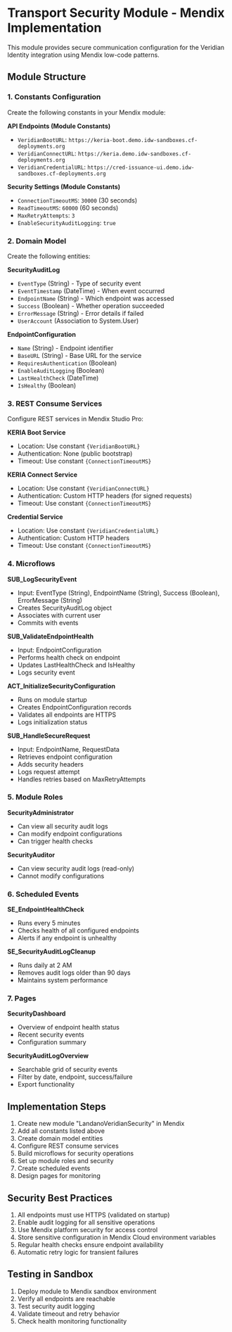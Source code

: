 # Transport Security Module - Mendix Implementation

This module provides secure communication configuration for the Veridian Identity integration using Mendix low-code patterns.

## Module Structure

### 1. Constants Configuration

Create the following constants in your Mendix module:

**API Endpoints (Module Constants)**
- `VeridianBootURL`: `https://keria-boot.demo.idw-sandboxes.cf-deployments.org`
- `VeridianConnectURL`: `https://keria.demo.idw-sandboxes.cf-deployments.org`  
- `VeridianCredentialURL`: `https://cred-issuance-ui.demo.idw-sandboxes.cf-deployments.org`

**Security Settings (Module Constants)**
- `ConnectionTimeoutMS`: `30000` (30 seconds)
- `ReadTimeoutMS`: `60000` (60 seconds)
- `MaxRetryAttempts`: `3`
- `EnableSecurityAuditLogging`: `true`

### 2. Domain Model

Create the following entities:

**SecurityAuditLog**
- `EventType` (String) - Type of security event
- `EventTimestamp` (DateTime) - When event occurred
- `EndpointName` (String) - Which endpoint was accessed
- `Success` (Boolean) - Whether operation succeeded
- `ErrorMessage` (String) - Error details if failed
- `UserAccount` (Association to System.User)

**EndpointConfiguration**
- `Name` (String) - Endpoint identifier
- `BaseURL` (String) - Base URL for the service
- `RequiresAuthentication` (Boolean)
- `EnableAuditLogging` (Boolean)
- `LastHealthCheck` (DateTime)
- `IsHealthy` (Boolean)

### 3. REST Consume Services

Configure REST services in Mendix Studio Pro:

**KERIA Boot Service**
- Location: Use constant `{VeridianBootURL}`
- Authentication: None (public bootstrap)
- Timeout: Use constant `{ConnectionTimeoutMS}`

**KERIA Connect Service**  
- Location: Use constant `{VeridianConnectURL}`
- Authentication: Custom HTTP headers (for signed requests)
- Timeout: Use constant `{ConnectionTimeoutMS}`

**Credential Service**
- Location: Use constant `{VeridianCredentialURL}`
- Authentication: Custom HTTP headers
- Timeout: Use constant `{ConnectionTimeoutMS}`

### 4. Microflows

**SUB_LogSecurityEvent**
- Input: EventType (String), EndpointName (String), Success (Boolean), ErrorMessage (String)
- Creates SecurityAuditLog object
- Associates with current user
- Commits with events

**SUB_ValidateEndpointHealth**
- Input: EndpointConfiguration
- Performs health check on endpoint
- Updates LastHealthCheck and IsHealthy
- Logs security event

**ACT_InitializeSecurityConfiguration**
- Runs on module startup
- Creates EndpointConfiguration records
- Validates all endpoints are HTTPS
- Logs initialization status

**SUB_HandleSecureRequest**
- Input: EndpointName, RequestData
- Retrieves endpoint configuration
- Adds security headers
- Logs request attempt
- Handles retries based on MaxRetryAttempts

### 5. Module Roles

**SecurityAdministrator**
- Can view all security audit logs
- Can modify endpoint configurations
- Can trigger health checks

**SecurityAuditor**  
- Can view security audit logs (read-only)
- Cannot modify configurations

### 6. Scheduled Events

**SE_EndpointHealthCheck**
- Runs every 5 minutes
- Checks health of all configured endpoints
- Alerts if any endpoint is unhealthy

**SE_SecurityAuditLogCleanup**
- Runs daily at 2 AM
- Removes audit logs older than 90 days
- Maintains system performance

### 7. Pages

**SecurityDashboard**
- Overview of endpoint health status
- Recent security events
- Configuration summary

**SecurityAuditLogOverview**
- Searchable grid of security events
- Filter by date, endpoint, success/failure
- Export functionality

## Implementation Steps

1. Create new module "LandanoVeridianSecurity" in Mendix
2. Add all constants listed above
3. Create domain model entities
4. Configure REST consume services
5. Build microflows for security operations
6. Set up module roles and security
7. Create scheduled events
8. Design pages for monitoring

## Security Best Practices

1. All endpoints must use HTTPS (validated on startup)
2. Enable audit logging for all sensitive operations
3. Use Mendix platform security for access control
4. Store sensitive configuration in Mendix Cloud environment variables
5. Regular health checks ensure endpoint availability
6. Automatic retry logic for transient failures

## Testing in Sandbox

1. Deploy module to Mendix sandbox environment
2. Verify all endpoints are reachable
3. Test security audit logging
4. Validate timeout and retry behavior
5. Check health monitoring functionality